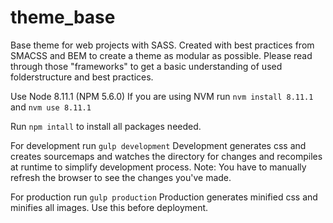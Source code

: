 # theme_base
Base theme for web projects with SASS. 
Created with best practices from SMACSS and BEM to create a theme as modular as possible.
Please read through those "frameworks" to get a basic understanding of used folderstructure and best practices.

Use Node 8.11.1 (NPM 5.6.0)
If you are using NVM run `nvm install 8.11.1` and `nvm use 8.11.1`

Run `npm intall` to install all packages needed.

For development run `gulp development`
Development generates css and creates sourcemaps and watches the
directory for changes and recompiles at runtime to simplify development process.
Note: You have to manually refresh the browser to see the changes you've made.

For production run `gulp production`
Production generates minified css and minifies all images.
Use this before deployment.